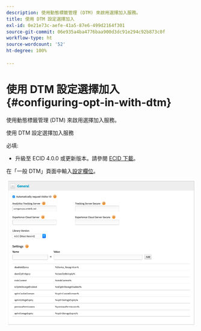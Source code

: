 ```yaml
---
description: 使用動態標籤管理 (DTM) 來啟用選擇加入服務。
title: 使用 DTM 設定選擇加入
exl-id: 0e21e73c-aefe-41a5-87e6-499d2164f301
source-git-commit: 06e935a4ba4776baa900d3dc91e294c92b873c0f
workflow-type: ht
source-wordcount: '52'
ht-degree: 100%

---
```


# 使用 DTM 設定選擇加入{#configuring-opt-in-with-dtm}

使用動態標籤管理 (DTM) 來啟用選擇加入服務。

使用 DTM 設定選擇加入服務

必填:

* 升級至 ECID 4.0.0 或更新版本。請參閱 [ECID 下載](https://github.com/Adobe-Marketing-Cloud/id-service/releases)。

在「一般 DTM」頁面中輸入[設定欄位](/help/implementation-guides/opt-in-service/api.md)。

![](assets/DTM-example.png)
